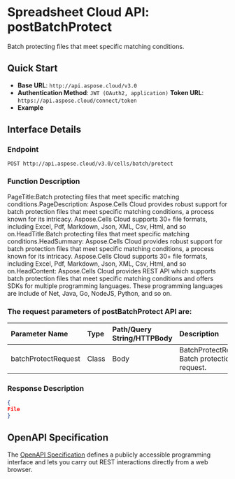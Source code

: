 # **Spreadsheet Cloud API: postBatchProtect**

Batch protecting files that meet specific matching conditions. 

## **Quick Start**

- **Base URL**: `http://api.aspose.cloud/v3.0`
- **Authentication Method**: `JWT (OAuth2, application)`  **Token URL**: `https://api.aspose.cloud/connect/token`
- **Example** 
<script src="https://gist.github.com/aspose-cells-cloud-gists/8a5b324fdf3e574dbd747c1a1e24b05d.js?file=Example30_PostBatchProtect.cs"></script>

## **Interface Details**

### **Endpoint** 

```
POST http://api.aspose.cloud/v3.0/cells/batch/protect
```

### **Function Description**
PageTitle:Batch protecting files that meet specific matching conditions.PageDescription: Aspose.Cells Cloud provides robust support for batch protection files that meet specific matching conditions, a process known for its intricacy. Aspose.Cells Cloud supports 30+ file formats, including Excel, Pdf, Markdown, Json, XML, Csv, Html, and so on.HeadTitle:Batch protecting files that meet specific matching conditions.HeadSummary: Aspose.Cells Cloud provides robust support for batch protection files that meet specific matching conditions, a process known for its intricacy. Aspose.Cells Cloud supports 30+ file formats, including Excel, Pdf, Markdown, Json, XML, Csv, Html, and so on.HeadContent: Aspose.Cells Cloud provides  REST API which supports batch protection files that meet specific matching conditions and offers SDKs for multiple programming languages. These programming languages are include of Net, Java, Go, NodeJS, Python, and so on.

### The request parameters of **postBatchProtect** API are: 

| Parameter Name | Type | Path/Query String/HTTPBody | Description | 
| :- | :- | :- |:- | 
|batchProtectRequest|Class|Body|BatchProtectRequest Batch protection file request.  |


### **Response Description**
```json
{
File
}
```

## OpenAPI Specification

The [OpenAPI Specification](https://reference.aspose.cloud/cells/#/BatchController/PostBatchProtect) defines a publicly accessible programming interface and lets you carry out REST interactions directly from a web browser.

